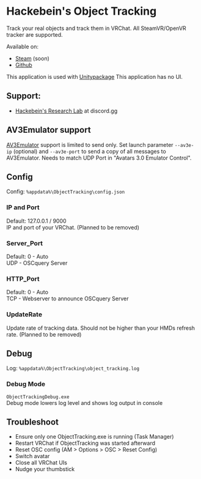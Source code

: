 # Hackebein's Object Tracking
Track your real objects and track them in VRChat. All SteamVR/OpenVR tracker are supported.

Available on:
* [Steam](https://store.steampowered.com/app/3140770) (soon)
* [Github](https://github.com/Hackebein/Object-Tracking-App/releases)

This application is used with [Unitypackage](https://github.com/Hackebein/Object-Tracking-Unitypackage)
This application has no UI.

## Support:
* [Hackebein's Research Lab](https://discord.gg/AqCwGqqQmW) at discord.gg

## AV3Emulator support
[AV3Emulator](https://github.com/lyuma/Av3Emulator) support is limited to send only.
Set launch parameter `--av3e-ip` (optional) and `--av3e-port` to send a copy of all messages to AV3Emulator. Needs to match UDP Port in "Avatars 3.0 Emulator Control".

## Config
Config: `%appdata%\ObjectTracking\config.json`

### IP and Port
Default: 127.0.0.1 / 9000<br>
IP and port of your VRChat. (Planned to be removed)

### Server_Port
Default: 0 - Auto<br>
UDP - OSCquery Server

### HTTP_Port
Default: 0 - Auto<br>
TCP - Webserver to announce OSCquery Server

### UpdateRate
Update rate of tracking data. Should not be higher than your HMDs refresh rate.  (Planned to be removed)

## Debug
Log: `%appdata%\ObjectTracking\object_tracking.log`

### Debug Mode
`ObjectTrackingDebug.exe`<br>
Debug mode lowers log level and shows log output in console

## Troubleshoot
* Ensure only one ObjectTracking.exe is running (Task Manager)
* Restart VRChat if ObjectTracking was started afterward
* Reset OSC config (AM > Options > OSC > Reset Config)
* Switch avatar
* Close all VRChat UIs
* Nudge your thumbstick